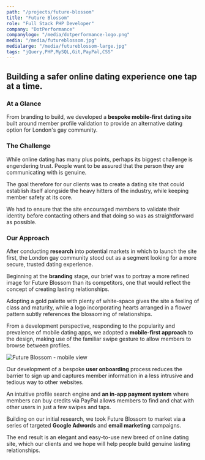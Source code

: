 ```yaml
---
path: "/projects/future-blossom"
title: "Future Blossom"
role: "Full Stack PHP Developer"
company: "DotPerformance"
companylogo: "/media/dotperformance-logo.png"
media: "/media/futureblossom.jpg"
medialarge: "/media/futureblossom-large.jpg"
tags: "jQuery,PHP,MySQL,Git,PayPal,CSS"
---
```


<h2>Building a safer online dating experience one tap at a time.</h2>
<h3>At a Glance</h3>
<p>From branding to build, we developed a <strong>bespoke mobile-first dating site</strong> built around member profile validation to provide an alternative dating option for London's gay community.</p>
<h3>The Challenge</h3>
<p>While online dating has many plus points, perhaps its biggest challenge is engendering trust. People want to be assured that the person they are communicating with is genuine.</p><p>The goal therefore for our clients was to create a dating site that could establish itself alongside the heavy hitters of the industry, while keeping member safety at its core.</p>
<p>We had to ensure that the site encouraged members to validate their identity before contacting others and that doing so was as straightforward as possible.</p>
<h3>Our Approach</h3>
<p>After conducting <strong>research</strong> into potential markets in which to launch the site first, the London gay community stood out as a segment looking for a more secure, trusted dating experience.</p>
<p>Beginning at the <strong>branding</strong> stage, our brief was to portray a more refined image for Future Blossom than its competitors, one that would reflect the concept of creating lasting relationships.</p>
<p>Adopting a gold palette with plenty of white-space gives the site a feeling of class and maturity, while a logo incorporating hearts arranged in a flower pattern subtly&nbsp;references the blossoming of relationships.</p>
<p>From a development perspective, responding to the popularity and prevalence of mobile dating apps, we adopted a <strong>mobile-first approach</strong> to the design, making use of the familiar swipe gesture to allow members to browse between profiles.</p>
<p><img src='/media/future_blossom_mobile_screen.jpg' alt='Future Blossom - mobile view' style='display: block; margin-left: auto; margin-right: auto;'></p><p>Our development of a bespoke <strong>user onboarding</strong> process reduces the barrier to sign up and captures member information in a less intrusive and tedious way to other websites.</p>
<p>An intuitive profile search engine and <strong>an in-app payment system</strong> where members can buy credits via PayPal allows members to find and chat with other users in just a few swipes and taps.</p><p>Building on our initial research, we took Future Blossom to market via a series of targeted <strong>Google Adwords</strong> and <strong>email marketing</strong> campaigns.</p>
<p>The end result is an elegant and easy-to-use new breed of online dating site, which our clients and we hope will help people build genuine lasting relationships.</p>